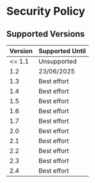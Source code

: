 # Security Policy

## Supported Versions

| Version | Supported Until |
| ------- | --------------- |
| <= 1.1  | Unsupported     |
| 1.2     | 23/06/2025      |
| 1.3     | Best effort     |
| 1.4     | Best effort     |
| 1.5     | Best effort     |
| 1.6     | Best effort     |
| 1.7     | Best effort     |
| 2.0     | Best effort     |
| 2.1     | Best effort     |
| 2.2     | Best effort     |
| 2.3     | Best effort     |
| 2.4     | Best effort     |
